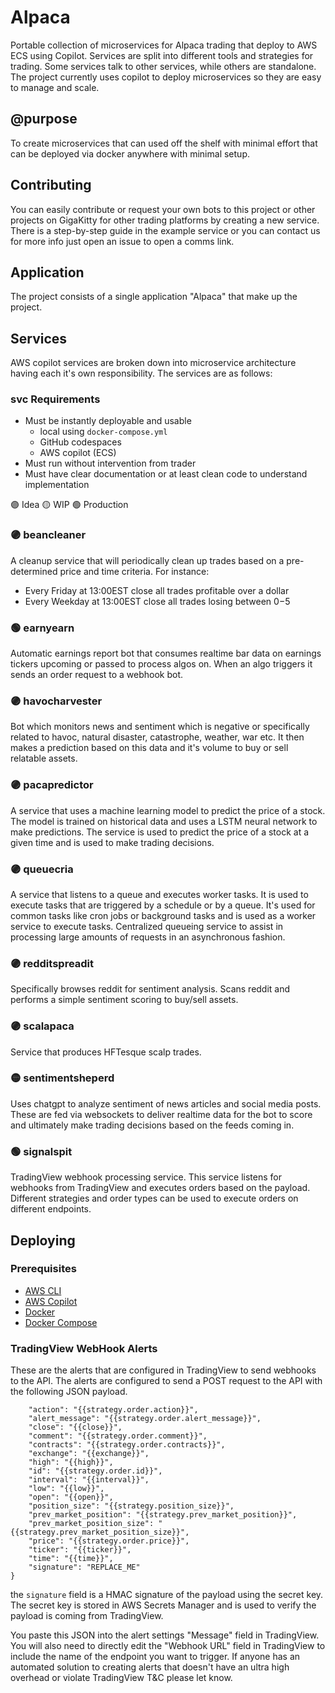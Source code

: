 # Alpaca

Portable collection of microservices for Alpaca trading that deploy to AWS ECS using Copilot. Services are split into different tools and strategies for trading. Some services talk to other services, while others are standalone. The project currently uses copilot to deploy microservices so they are easy to manage and scale.

## @purpose
To create microservices that can used off the shelf with minimal effort that can be deployed via docker anywhere with minimal setup.

## Contributing 
You can easily contribute or request your own bots to this project or other projects on GigaKitty for other trading platforms by creating a new service. There is a step-by-step guide in the example service or you can contact us for more info just open an issue to open a comms link.

## Application
The project consists of a single application "Alpaca" that make up the project.

## Services
AWS copilot services are broken down into microservice architecture having each it's own responsibility. The services are as follows:

### svc Requirements
- Must be instantly deployable and usable
    - local using `docker-compose.yml`
    - GitHub codespaces
    - AWS copilot (ECS)
- Must run without intervention from trader
- Must have clear documentation or at least clean code to understand implementation

🟣 Idea
🟡 WIP
🟢 Production

### 🟣 beancleaner
A cleanup service that will periodically clean up trades based on a pre-determined price and time criteria.
For instance:
- Every Friday at 13:00EST close all trades profitable over a dollar 
- Every Weekday at 13:00EST close all trades losing between $0-$5

### 🟢 earnyearn
Automatic earnings report bot that consumes realtime bar data on earnings tickers upcoming or passed to process algos on. When an algo triggers it sends an order request to a webhook bot.

### 🟣 havocharvester
Bot which monitors news and sentiment which is negative or specifically related to havoc, natural disaster, catastrophe, weather, war etc. It then makes a prediction based on this data and it's volume to buy or sell relatable assets.

### 🟣 pacapredictor
A service that uses a machine learning model to predict the price of a stock. The model is trained on historical data and uses a LSTM neural network to make predictions. The service is used to predict the price of a stock at a given time and is used to make trading decisions.

### 🟣 queuecria 
A service that listens to a queue and executes worker tasks. It is used to execute tasks that are triggered by a schedule or by a queue. It's used for common tasks like cron jobs or background tasks and is used as a worker service to execute tasks. Centralized queueing service to assist in processing large amounts of requests in an asynchronous fashion.

### 🟣 redditspreadit
Specifically browses reddit for sentiment analysis. Scans reddit and performs a simple sentiment scoring to buy/sell assets.

### 🟣 scalapaca
Service that produces HFTesque scalp trades.

### 🟡 sentimentsheperd

Uses chatgpt to analyze sentiment of news articles and social media posts. These are fed via websockets to deliver realtime data for the bot to score and ultimately make trading decisions based on the feeds coming in.

### 🟢 signalspit

TradingView webhook processing service. This service listens for webhooks from TradingView and executes orders based on the payload. Different strategies and order types can be used to execute orders on different endpoints.

## Deploying

### Prerequisites

- [AWS CLI](https://docs.aws.amazon.com/cli/latest/userguide/install-cliv2.html)
- [AWS Copilot](https://aws.github.io/copilot-cli/docs/getting-started/install/)
- [Docker](https://docs.docker.com/get-docker/)
- [Docker Compose](https://docs.docker.com/compose/install/)

### TradingView WebHook Alerts

These are the alerts that are configured in TradingView to send webhooks to the API. The alerts are configured to send a POST request to the API with the following JSON payload.

```{
    "action": "{{strategy.order.action}}",
    "alert_message": "{{strategy.order.alert_message}}",
    "close": "{{close}}",
    "comment": "{{strategy.order.comment}}",
    "contracts": "{{strategy.order.contracts}}",
    "exchange": "{{exchange}}",
    "high": "{{high}}",
    "id": "{{strategy.order.id}}",
    "interval": "{{interval}}",
    "low": "{{low}}",
    "open": "{{open}}",
    "position_size": "{{strategy.position_size}}",
    "prev_market_position": "{{strategy.prev_market_position}}",
    "prev_market_position_size": "{{strategy.prev_market_position_size}}",
    "price": "{{strategy.order.price}}",
    "ticker": "{{ticker}}",
    "time": "{{time}}",
    "signature": "REPLACE_ME"
}
```

the `signature` field is a HMAC signature of the payload using the secret key. The secret key is stored in AWS Secrets Manager and is used to verify the payload is coming from TradingView.

You paste this JSON into the alert settings "Message" field in TradingView. You will also need to directly edit the "Webhook URL" field in TradingView to include the name of the endpoint you want to trigger. If anyone has an automated solution to creating alerts that doesn't have an ultra high overhead or violate TradingView T&C please let know.
